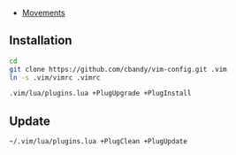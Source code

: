 
- [Movements](http://naleid.com/blog/2010/10/04/vim-movement-shortcuts-wallpaper)


## Installation

```sh
cd
git clone https://github.com/cbandy/vim-config.git .vim
ln -s .vim/vimrc .vimrc

.vim/lua/plugins.lua +PlugUpgrade +PlugInstall
```

## Update

```sh
~/.vim/lua/plugins.lua +PlugClean +PlugUpdate
```
